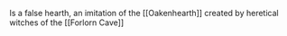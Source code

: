 Is a false hearth, an imitation of the [[Oakenhearth]] created by heretical witches of the [[Forlorn Cave]]

